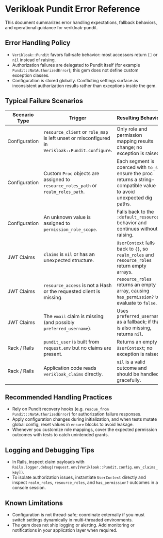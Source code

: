 # Verikloak Pundit Error Reference

This document summarizes error handling expectations, fallback behaviors, and operational guidance for verikloak-pundit.

## Error Handling Policy
- `Verikloak::Pundit` favors fail-safe behavior: most accessors return `[]` or `nil` instead of raising.
- Authorization failures are delegated to Pundit itself (for example `Pundit::NotAuthorizedError`); this gem does not define custom exception classes.
- Configuration is stored globally. Conflicting settings surface as inconsistent authorization results rather than exceptions inside the gem.

## Typical Failure Scenarios
| Scenario Type | Trigger | Resulting Behavior |
| --- | --- | --- |
| Configuration | `resource_client` or `role_map` is left unset or misconfigured in `Verikloak::Pundit.configure`. | Only role and permission mapping results change; no exception is raised. |
| Configuration | Custom `Proc` objects are assigned to `resource_roles_path` or `realm_roles_path`. | Each segment is coerced with `to_s`; ensure the proc returns a string-compatible value to avoid unexpected dig paths. |
| Configuration | An unknown value is assigned to `permission_role_scope`. | Falls back to the `:default_resource` behavior and continues without raising. |
| JWT Claims | `claims` is `nil` or has an unexpected structure. | `UserContext` falls back to `{}`, so `realm_roles` and `resource_roles` return empty arrays. |
| JWT Claims | `resource_access` is not a Hash or the requested client is missing. | `resource_roles` returns an empty array, causing `has_permission?` to evaluate to `false`. |
| JWT Claims | The `email` claim is missing (and possibly `preferred_username`). | Uses `preferred_username` as a fallback; if that is also missing, returns `nil`. |
| Rack / Rails | `pundit_user` is built from `request.env` but no claims are present. | Returns an empty `UserContext`; no exception is raised. |
| Rack / Rails | Application code reads `verikloak_claims` directly. | `nil` is a valid outcome and should be handled gracefully. |

## Recommended Handling Practices
- Rely on Pundit recovery hooks (e.g. `rescue_from Pundit::NotAuthorizedError`) for authorization failure responses.
- Apply configuration changes during initialization, and when tests mutate global config, reset values in `ensure` blocks to avoid leakage.
- Whenever you customize role mappings, cover the expected permission outcomes with tests to catch unintended grants.

## Logging and Debugging Tips
- In Rails, inspect claim payloads with `Rails.logger.debug(request.env[Verikloak::Pundit.config.env_claims_key])`.
- To isolate authorization issues, instantiate `UserContext` directly and inspect `realm_roles`, `resource_roles`, and `has_permission?` outcomes in a console session.

## Known Limitations
- Configuration is not thread-safe; coordinate externally if you must switch settings dynamically in multi-threaded environments.
- The gem does not ship logging or alerting. Add monitoring or notifications in your application layer when required.
